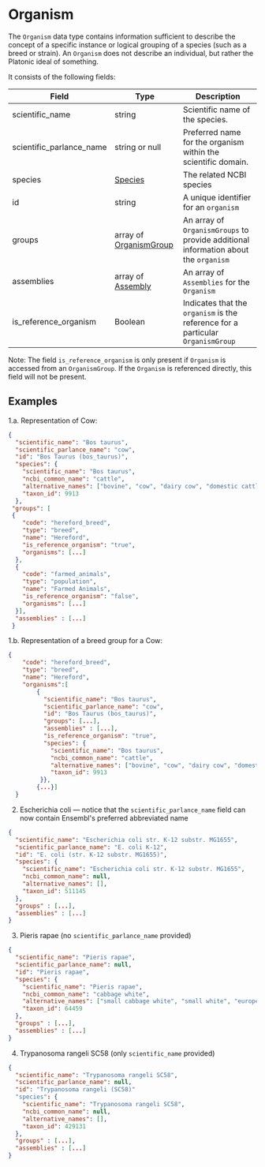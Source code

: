 # Organism

The `Organism` data type contains information sufficient to describe the concept of a specific instance or logical grouping of a species (such as a breed or strain).  An `Organism` does not describe an individual, but rather the Platonic ideal of something.  

It consists of the following fields:

| Field                     | Type                                                        | Description                               |
|---------------------------|-------------------------------------------------------------|-------------------------------------------|
| scientific_name           | string                                                      | Scientific name of the species.           
| scientific_parlance_name  | string or null                                              | Preferred name for the organism within the scientific domain.
| species                   | [Species](./species.md)                                     | The related NCBI species
| id                        | string                                                      | A unique identifier for an `organism`
| groups                    | array of [OrganismGroup](./organism_group.md)               | An array of `OrganismGroups` to provide additional information about the `organism`
| assemblies                | array of [Assembly](./assembly.md)                          | An array of `Assemblies` for the `Organism`
| is_reference_organism     | Boolean                                                     | Indicates that the `organism` is the reference for a particular `OrganismGroup`

Note: The field `is_reference_organism` is only present if `Organism` is accessed from an `OrganismGroup`.  If the `Organism` is referenced directly, this field will not be present.


## Examples

1.a. Representation of Cow:

```json
{
  "scientific_name": "Bos taurus",
  "scientific_parlance_name": "cow",
  "id": "Bos Taurus (bos_taurus)",
  "species": {
    "scientific_name": "Bos taurus",
    "ncbi_common_name": "cattle",
    "alternative_names": ["bovine", "cow", "dairy cow", "domestic cattle", "domestic cow"],
    "taxon_id": 9913
  },
 "groups": [
 {
    "code": "hereford_breed",
    "type": "breed",
    "name": "Hereford",
    "is_reference_organism": "true",
    "organisms": [...]
  },
  {
    "code": "farmed_animals",
    "type": "population",
    "name": "Farmed Animals",
    "is_reference_organism": "false",
    "organisms": [...]
  }],
  "assemblies" : [...]
 }
```

1.b. Representation of a breed group for a Cow:

```json
{
    "code": "hereford_breed",
    "type": "breed",
    "name": "Hereford",
    "organisms":[
        {
          "scientific_name": "Bos taurus",
          "scientific_parlance_name": "cow",
          "id": "Bos Taurus (bos_taurus)",
          "groups": [...],
          "assemblies" : [...],
          "is_reference_organism": "true",
          "species": {
            "scientific_name": "Bos taurus",
            "ncbi_common_name": "cattle",
            "alternative_names": ["bovine", "cow", "dairy cow", "domestic cattle", "domestic cow"],
            "taxon_id": 9913
         }},
        {...}]
  }

```


2. Escherichia coli — notice that the `scientific_parlance_name` field can now contain Ensembl's preferred abbreviated name

```json
{
  "scientific_name": "Escherichia coli str. K-12 substr. MG1655",
  "scientific_parlance_name": "E. coli K-12",
  "id": "E. coli (str. K-12 substr. MG1655)",
  "species": {
    "scientific_name": "Escherichia coli str. K-12 substr. MG1655",
    "ncbi_common_name": null,
    "alternative_names": [],
    "taxon_id": 511145
  },
  "groups" : [...],
  "assemblies" : [...]
}
```

3. Pieris rapae (no `scientific_parlance_name` provided)

```json
{
  "scientific_name": "Pieris rapae",
  "scientific_parlance_name": null,
  "id": "Pieris rapae",
  "species": {
    "scientific_name": "Pieris rapae",
    "ncbi_common_name": "cabbage white",
    "alternative_names": ["small cabbage white", "small white", "european cabbage white"],
    "taxon_id": 64459
  },
  "groups" : [...],
  "assemblies" : [...]
}
```

4. Trypanosoma rangeli SC58 (only `scientific_name` provided)

```json
{
  "scientific_name": "Trypanosoma rangeli SC58",
  "scientific_parlance_name": null,
  "id": "Trypanosoma rangeli (SC58)"
  "species": {
    "scientific_name": "Trypanosoma rangeli SC58",
    "ncbi_common_name": null,
    "alternative_names": [],
    "taxon_id": 429131
  },
  "groups" : [...],
  "assemblies" : [...]
}
```
